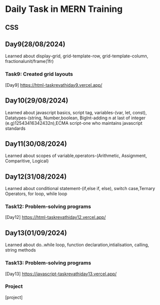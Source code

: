 # Daily Task in MERN Training
## CSS
## Day9(28/08/2024)
   Learned about display-grid, grid-template-row, grid-template-column, fractionalunit/frame(1fr)
### Task9: Created grid layouts
[Day9] https://html-taskrevathiday9.vercel.app/
## Day10(29/08/2024)
   Learned about javascript basics, script tag, variables-(var, let, const), Datatypes-(string, Number,boolean, BigInt-adding n at last of integer (e.g)12543416342432n),ECMA script-one who maintains javascript standards
## Day11(30/08/2024)
   Learned about scopes of variable,operators-(Arithmetic, Assignment, Comparitive, Logical)
## Day12(31/08/2024)
   Learned about conditional statement-(if,else if, else), switch case,Ternary Operators, for loop, while loop
### Task12: Problem-solving programs
[Day12] https://html-taskrevathiday12.vercel.app/
## Day13(01/09/2024)
   Learned about do..while loop, function declaration,intialisation, calling, string methods
### Task13: Problem-solving programs
[Day13] https://javascript-taskrevathiday13.vercel.app/
### Project
[project]